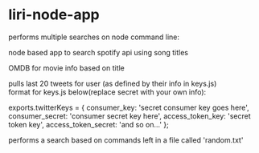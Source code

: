 # liri-node-app
performs multiple searches on node command line:

node based app to search spotify api using song titles

OMDB for movie info based on title

pulls last 20 tweets for user (as defined by their info in keys.js)  
format for keys.js below(replace secret with your own info):

 exports.twitterKeys = {
  consumer_key: 'secret consumer key goes here',
  consumer_secret: 'consumer secret key here',
  access_token_key: 'secret token key',
  access_token_secret: 'and so on...'
};

performs a search based on commands left in a file called 'random.txt'


